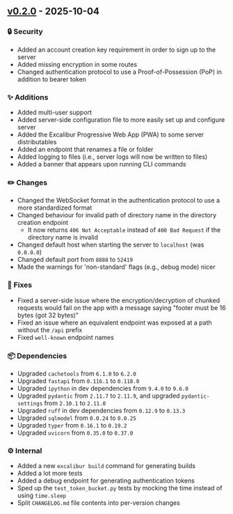 ## [v0.2.0](https://github.com/PhotonicGluon/Excalibur/tree/v0.2.0) - 2025-10-04

### 🔒 Security

- Added an account creation key requirement in order to sign up to the server
- Added missing encryption in some routes
- Changed authentication protocol to use a Proof-of-Possession (PoP) in addition to bearer token

### ✨ Additions

- Added multi-user support
- Added server-side configuration file to more easily set up and configure server
- Added the Excalibur Progressive Web App (PWA) to some server distributables
- Added an endpoint that renames a file or folder
- Added logging to files (i.e., server logs will now be written to files)
- Added a banner that appears upon running CLI commands

### ✏️ Changes

- Changed the WebSocket format in the authentication protocol to use a more standardized format
- Changed behaviour for invalid path of directory name in the directory creation endpoint
  - It now returns `406 Not Acceptable` instead of `400 Bad Request` if the directory name is invalid
- Changed default host when starting the server to `localhost` (was `0.0.0.0`)
- Changed default port from `8888` to `52419`
- Made the warnings for 'non-standard' flags (e.g., debug mode) nicer

### 🔧 Fixes

- Fixed a server-side issue where the encryption/decryption of chunked requests would fail on the app with a message saying "footer must be 16 bytes (got 32 bytes)"
- Fixed an issue where an equivalent endpoint was exposed at a path without the `/api` prefix
- Fixed `well-known` endpoint names

### 📦 Dependencies

- Upgraded `cachetools` from `6.1.0` to `6.2.0`
- Upgraded `fastapi` from `0.116.1` to `0.118.0`
- Upgraded `ipython` in dev dependencies from `9.4.0` to `9.6.0`
- Upgraded `pydantic` from `2.11.7` to `2.11.9`, and upgraded `pydantic-settings` from `2.10.1` to `2.11.0`
- Upgraded `ruff` in dev dependencies from `0.12.9` to `0.13.3`
- Upgraded `sqlmodel` from `0.0.24` to `0.0.25`
- Upgraded `typer` from `0.16.1` to `0.19.2`
- Upgraded `uvicorn` from `0.35.0` to `0.37.0`

### ⚙️ Internal

- Added a new `excalibur build` command for generating builds
- Added a lot more tests
- Added a debug endpoint for generating authentication tokens
- Sped up the `test_token_bucket.py` tests by mocking the time instead of using `time.sleep`
- Split `CHANGELOG.md` file contents into per-version changes
